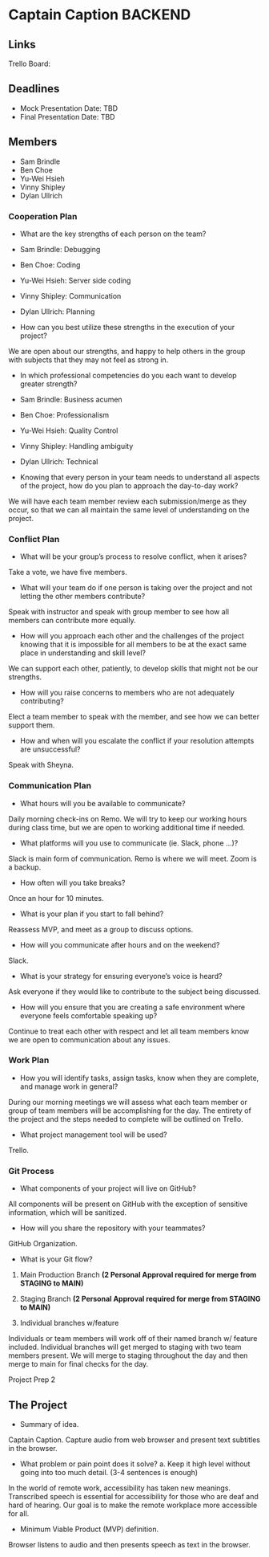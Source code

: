# Captain Caption BACKEND

## Links

Trello Board:

## Deadlines

- Mock Presentation Date: TBD
- Final Presentation Date: TBD

## Members

- Sam Brindle
- Ben Choe
- Yu-Wei Hsieh
- Vinny Shipley
- Dylan Ullrich

### Cooperation Plan

- What are the key strengths of each person on the team?

- Sam Brindle: Debugging
- Ben Choe: Coding
- Yu-Wei Hsieh: Server side coding
- Vinny Shipley: Communication
- Dylan Ullrich: Planning

- How can you best utilize these strengths in the execution of your project?

We are open about our strengths, and happy to help others in the group with subjects that they may not feel as strong in. 

- In which professional competencies do you each want to develop greater strength?

- Sam Brindle: Business acumen
- Ben Choe: Professionalism
- Yu-Wei Hsieh: Quality Control
- Vinny Shipley: Handling ambiguity
- Dylan Ullrich: Technical

- Knowing that every person in your team needs to understand all aspects of the project, how do you plan to approach the day-to-day work?

We will have each team member review each submission/merge as they occur, so that we can all maintain the same level of understanding on the project.

### Conflict Plan

- What will be your group’s process to resolve conflict, when it arises?

Take a vote, we have five members.

- What will your team do if one person is taking over the project and not letting the other members contribute?

Speak with instructor and speak with group member to see how all members can contribute more equally.

- How will you approach each other and the challenges of the project knowing that it is impossible for all members to be at the exact same place in understanding and skill level?

We can support each other, patiently, to develop skills that might not be our strengths.

- How will you raise concerns to members who are not adequately contributing?

Elect a team member to speak with the member, and see how we can better support them.

- How and when will you escalate the conflict if your resolution attempts are unsuccessful?

Speak with Sheyna.

### Communication Plan

- What hours will you be available to communicate?

Daily morning check-ins on Remo. We will try to keep our working hours during class time, but we are open to working additional time if needed.

- What platforms will you use to communicate (ie. Slack, phone …)?

Slack is main form of communication. Remo is where we will meet. Zoom is a backup.

- How often will you take breaks?

Once an hour for 10 minutes.

- What is your plan if you start to fall behind?

Reassess MVP, and meet as a group to discuss options.

- How will you communicate after hours and on the weekend?

Slack.

- What is your strategy for ensuring everyone’s voice is heard?

Ask everyone if they would like to contribute to the subject being discussed.

- How will you ensure that you are creating a safe environment where everyone feels comfortable speaking up?

Continue to treat each other with respect and let all team members know we are open to communication about any issues.

### Work Plan

- How you will identify tasks, assign tasks, know when they are complete, and manage work in general?

During our morning meetings we will assess what each team member or group of team members will be accomplishing for the day. The entirety of the project and the steps needed to complete will be outlined on Trello.

- What project management tool will be used?

Trello.

### Git Process

- What components of your project will live on GitHub?

All components will be present on GitHub with the exception of sensitive information, which will be sanitized.

- How will you share the repository with your teammates?

GitHub Organization.

- What is your Git flow?

1. Main Production Branch **(2 Personal Approval required for merge from STAGING to MAIN)**

2. Staging Branch **(2 Personal Approval required for merge from STAGING to MAIN)**

3. Individual branches w/feature

Individuals or team members will work off of their named branch w/ feature included. Individual branches will get merged to staging with two team members present. We will merge to staging throughout the day and then merge to main for final checks for the day.

Project Prep 2

## The Project

- Summary of idea.

Captain Caption. Capture audio from web browser and present text subtitles in the browser.

- What problem or pain point does it solve? a. Keep it high level without going into too much detail. (3-4 sentences is enough)

In the world of remote work, accessibility has taken new meanings. Transcribed speech is essential for accessibility for those who are deaf and hard of hearing. Our goal is to make the remote workplace more accessible for all.

- Minimum Viable Product (MVP) definition.

Browser listens to audio and then presents speech as text in the browser.
